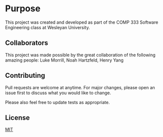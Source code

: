 # Purpose

This project was created and developed as part of the COMP 333 Software Engineering class at Wesleyan University.

## Collaborators

This project was made possible by the great collaboration of the following amazing people: Luke Morrill, Noah Hartzfeld, Henry Yang

## Contributing
Pull requests are welcome at anytime. For major changes, please open an issue first to discuss what you would like to change.

Please also feel free to update tests as appropriate.

## License
[MIT](https://choosealicense.com/licenses/mit/)
